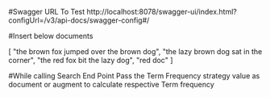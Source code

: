 #Swagger URL To Test
http://localhost:8078/swagger-ui/index.html?configUrl=/v3/api-docs/swagger-config#/


#Insert below documents

[
  "the brown fox jumped over the brown dog",
  "the lazy brown dog sat in the corner",
  "the red fox bit the lazy dog",
  "red doc"
]


#While calling Search End Point Pass the Term Frequency strategy value as document or augment to calculate respective Term frequency 